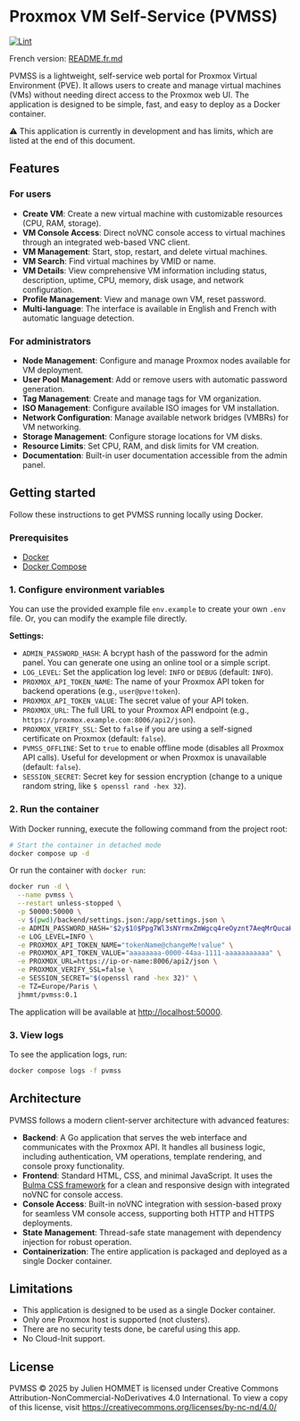 # Proxmox VM Self-Service (PVMSS)

[![Lint](https://github.com/julienhmmt/pvmss/actions/workflows/lint.yml/badge.svg?branch=main&event=push)](https://github.com/julienhmmt/pvmss/actions/workflows/lint.yml)

French version: [README.fr.md](README.fr.md)

PVMSS is a lightweight, self-service web portal for Proxmox Virtual Environment (PVE). It allows users to create and manage virtual machines (VMs) without needing direct access to the Proxmox web UI. The application is designed to be simple, fast, and easy to deploy as a Docker container.

⚠️ This application is currently in development and has limits, which are listed at the end of this document.

## Features

### For users

- **Create VM**: Create a new virtual machine with customizable resources (CPU, RAM, storage).
- **VM Console Access**: Direct noVNC console access to virtual machines through an integrated web-based VNC client.
- **VM Management**: Start, stop, restart, and delete virtual machines.
- **VM Search**: Find virtual machines by VMID or name.
- **VM Details**: View comprehensive VM information including status, description, uptime, CPU, memory, disk usage, and network configuration.
- **Profile Management**: View and manage own VM, reset password.
- **Multi-language**: The interface is available in English and French with automatic language detection.

### For administrators

- **Node Management**: Configure and manage Proxmox nodes available for VM deployment.
- **User Pool Management**: Add or remove users with automatic password generation.
- **Tag Management**: Create and manage tags for VM organization.
- **ISO Management**: Configure available ISO images for VM installation.
- **Network Configuration**: Manage available network bridges (VMBRs) for VM networking.
- **Storage Management**: Configure storage locations for VM disks.
- **Resource Limits**: Set CPU, RAM, and disk limits for VM creation.
- **Documentation**: Built-in user documentation accessible from the admin panel.

## Getting started

Follow these instructions to get PVMSS running locally using Docker.

### Prerequisites

- [Docker](https://docs.docker.com/get-docker/)
- [Docker Compose](https://docs.docker.com/compose/install/)

### 1. Configure environment variables

You can use the provided example file `env.example` to create your own `.env` file. Or, you can modify the example file directly.

**Settings:**

- `ADMIN_PASSWORD_HASH`: A bcrypt hash of the password for the admin panel. You can generate one using an online tool or a simple script.
- `LOG_LEVEL`: Set the application log level: `INFO` or `DEBUG` (default: `INFO`).
- `PROXMOX_API_TOKEN_NAME`: The name of your Proxmox API token for backend operations (e.g., `user@pve!token`).
- `PROXMOX_API_TOKEN_VALUE`: The secret value of your API token.
- `PROXMOX_URL`: The full URL to your Proxmox API endpoint (e.g., `https://proxmox.example.com:8006/api2/json`).
- `PROXMOX_VERIFY_SSL`: Set to `false` if you are using a self-signed certificate on Proxmox (default: `false`).
- `PVMSS_OFFLINE`: Set to `true` to enable offline mode (disables all Proxmox API calls). Useful for development or when Proxmox is unavailable (default: `false`).
- `SESSION_SECRET`: Secret key for session encryption (change to a unique random string, like `$ openssl rand -hex 32`).

### 2. Run the container

With Docker running, execute the following command from the project root:

```bash
# Start the container in detached mode
docker compose up -d
```

Or run the container with `docker run`:

```bash
docker run -d \
  --name pvmss \
  --restart unless-stopped \
  -p 50000:50000 \
  -v $(pwd)/backend/settings.json:/app/settings.json \
  -e ADMIN_PASSWORD_HASH="$2y$10$Ppg7Wl3sNYrmxZmWgcq4reOyznt7AeqMrQucaH4HY.dBrzavhPP1e" \
  -e LOG_LEVEL=INFO \
  -e PROXMOX_API_TOKEN_NAME="tokenName@changeMe!value" \
  -e PROXMOX_API_TOKEN_VALUE="aaaaaaaa-0000-44aa-1111-aaaaaaaaaaa" \
  -e PROXMOX_URL=https://ip-or-name:8006/api2/json \
  -e PROXMOX_VERIFY_SSL=false \
  -e SESSION_SECRET="$(openssl rand -hex 32)" \
  -e TZ=Europe/Paris \
  jhmmt/pvmss:0.1
```

The application will be available at [http://localhost:50000](http://localhost:50000).

### 3. View logs

To see the application logs, run:

```bash
docker compose logs -f pvmss
```

## Architecture

PVMSS follows a modern client-server architecture with advanced features:

- **Backend**: A Go application that serves the web interface and communicates with the Proxmox API. It handles all business logic, including authentication, VM operations, template rendering, and console proxy functionality.
- **Frontend**: Standard HTML, CSS, and minimal JavaScript. It uses the [Bulma CSS framework](https://bulma.io/) for a clean and responsive design with integrated noVNC for console access.
- **Console Access**: Built-in noVNC integration with session-based proxy for seamless VM console access, supporting both HTTP and HTTPS deployments.
- **State Management**: Thread-safe state management with dependency injection for robust operation.
- **Containerization**: The entire application is packaged and deployed as a single Docker container.

## Limitations

- This application is designed to be used as a single Docker container.
- Only one Proxmox host is supported (not clusters).
- There are no security tests done, be careful using this app.
- No Cloud-Init support.

## License

PVMSS  © 2025 by Julien HOMMET is licensed under Creative Commons Attribution-NonCommercial-NoDerivatives 4.0 International. To view a copy of this license, visit <https://creativecommons.org/licenses/by-nc-nd/4.0/>
